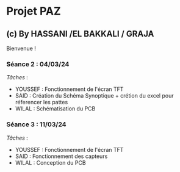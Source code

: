 # Projet PAZ

## (c) By HASSANI /EL BAKKALI / GRAJA

Bienvenue ! 


### Séance 2 : 04/03/24
_Tâches_ :
  * YOUSSEF : Fonctionnement de l'écran TFT
  * SAID : Création du Schéma Synoptique + crétion du excel pour réferencer les pattes
  * WILAL : Schématisation du PCB


### Séance 3 : 11/03/24
_Tâches_ :
  * YOUSSEF : Fonctionnement de l'écran TFT
  * SAID : Fonctionnement des capteurs
  * WILAL : Conception du PCB
